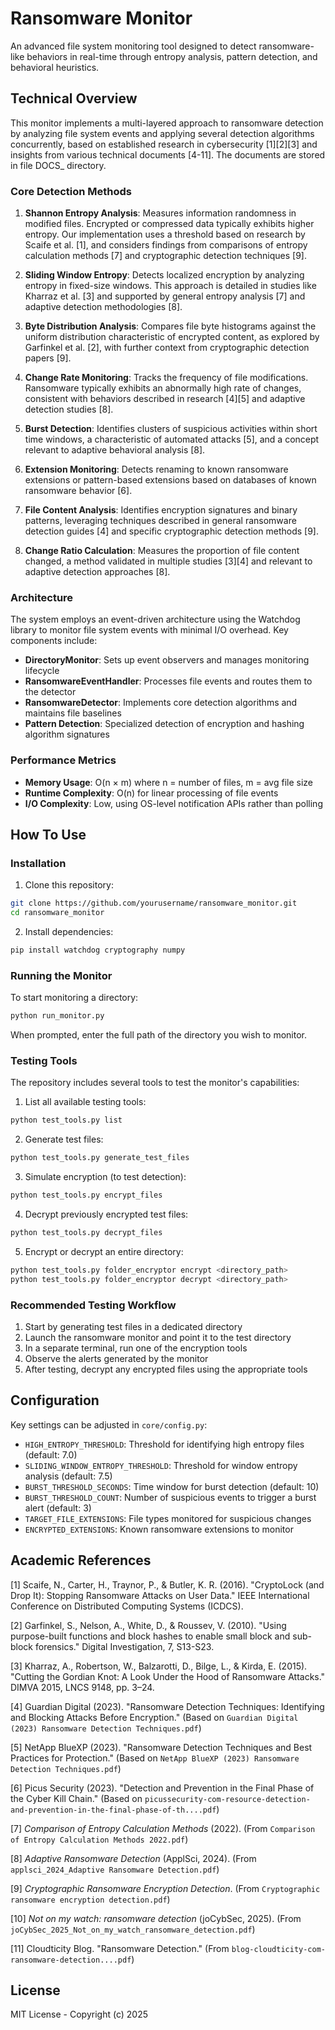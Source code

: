 # Ransomware Monitor

An advanced file system monitoring tool designed to detect ransomware-like behaviors in real-time through entropy analysis, pattern detection, and behavioral heuristics.

## Technical Overview

This monitor implements a multi-layered approach to ransomware detection by analyzing file system events and applying several detection algorithms concurrently, based on established research in cybersecurity [1][2][3] and insights from various technical documents [4-11]. The documents are stored in file DOCS_ directory.

### Core Detection Methods

1. **Shannon Entropy Analysis**: Measures information randomness in modified files. Encrypted or compressed data typically exhibits higher entropy. Our implementation uses a threshold based on research by Scaife et al. [1], and considers findings from comparisons of entropy calculation methods [7] and cryptographic detection techniques [9].

2. **Sliding Window Entropy**: Detects localized encryption by analyzing entropy in fixed-size windows. This approach is detailed in studies like Kharraz et al. [3] and supported by general entropy analysis [7] and adaptive detection methodologies [8].

3. **Byte Distribution Analysis**: Compares file byte histograms against the uniform distribution characteristic of encrypted content, as explored by Garfinkel et al. [2], with further context from cryptographic detection papers [9].

4. **Change Rate Monitoring**: Tracks the frequency of file modifications. Ransomware typically exhibits an abnormally high rate of changes, consistent with behaviors described in research [4][5] and adaptive detection studies [8].

5. **Burst Detection**: Identifies clusters of suspicious activities within short time windows, a characteristic of automated attacks [5], and a concept relevant to adaptive behavioral analysis [8].

6. **Extension Monitoring**: Detects renaming to known ransomware extensions or pattern-based extensions based on databases of known ransomware behavior [6].

7. **File Content Analysis**: Identifies encryption signatures and binary patterns, leveraging techniques described in general ransomware detection guides [4] and specific cryptographic detection methods [9].

8. **Change Ratio Calculation**: Measures the proportion of file content changed, a method validated in multiple studies [3][4] and relevant to adaptive detection approaches [8].

### Architecture

The system employs an event-driven architecture using the Watchdog library to monitor file system events with minimal I/O overhead. Key components include:

- **DirectoryMonitor**: Sets up event observers and manages monitoring lifecycle
- **RansomwareEventHandler**: Processes file events and routes them to the detector
- **RansomwareDetector**: Implements core detection algorithms and maintains file baselines
- **Pattern Detection**: Specialized detection of encryption and hashing algorithm signatures

### Performance Metrics

- **Memory Usage**: O(n × m) where n = number of files, m = avg file size
- **Runtime Complexity**: O(n) for linear processing of file events
- **I/O Complexity**: Low, using OS-level notification APIs rather than polling

## How To Use

### Installation

1. Clone this repository:
```bash
git clone https://github.com/yourusername/ransomware_monitor.git
cd ransomware_monitor
```

2. Install dependencies:
```bash
pip install watchdog cryptography numpy
```

### Running the Monitor

To start monitoring a directory:

```bash
python run_monitor.py
```

When prompted, enter the full path of the directory you wish to monitor.

### Testing Tools

The repository includes several tools to test the monitor's capabilities:

1. List all available testing tools:
```bash
python test_tools.py list
```

2. Generate test files:
```bash
python test_tools.py generate_test_files
```

3. Simulate encryption (to test detection):
```bash
python test_tools.py encrypt_files
```

4. Decrypt previously encrypted test files:
```bash
python test_tools.py decrypt_files
```

5. Encrypt or decrypt an entire directory:
```bash
python test_tools.py folder_encryptor encrypt <directory_path>
python test_tools.py folder_encryptor decrypt <directory_path>
```

### Recommended Testing Workflow

1. Start by generating test files in a dedicated directory
2. Launch the ransomware monitor and point it to the test directory
3. In a separate terminal, run one of the encryption tools
4. Observe the alerts generated by the monitor
5. After testing, decrypt any encrypted files using the appropriate tools

## Configuration

Key settings can be adjusted in `core/config.py`:

- `HIGH_ENTROPY_THRESHOLD`: Threshold for identifying high entropy files (default: 7.0)
- `SLIDING_WINDOW_ENTROPY_THRESHOLD`: Threshold for window entropy analysis (default: 7.5)
- `BURST_THRESHOLD_SECONDS`: Time window for burst detection (default: 10)
- `BURST_THRESHOLD_COUNT`: Number of suspicious events to trigger a burst alert (default: 3)
- `TARGET_FILE_EXTENSIONS`: File types monitored for suspicious changes
- `ENCRYPTED_EXTENSIONS`: Known ransomware extensions to monitor

## Academic References

[1] Scaife, N., Carter, H., Traynor, P., & Butler, K. R. (2016). "CryptoLock (and Drop It): Stopping Ransomware Attacks on User Data." IEEE International Conference on Distributed Computing Systems (ICDCS).

[2] Garfinkel, S., Nelson, A., White, D., & Roussev, V. (2010). "Using purpose-built functions and block hashes to enable small block and sub-block forensics." Digital Investigation, 7, S13-S23.

[3] Kharraz, A., Robertson, W., Balzarotti, D., Bilge, L., & Kirda, E. (2015). "Cutting the Gordian Knot: A Look Under the Hood of Ransomware Attacks." DIMVA 2015, LNCS 9148, pp. 3–24.

[4] Guardian Digital (2023). "Ransomware Detection Techniques: Identifying and Blocking Attacks Before Encryption." (Based on `Guardian Digital (2023) Ransomware Detection Techniques.pdf`)

[5] NetApp BlueXP (2023). "Ransomware Detection Techniques and Best Practices for Protection." (Based on `NetApp BlueXP (2023) Ransomware Detection Techniques.pdf`)

[6] Picus Security (2023). "Detection and Prevention in the Final Phase of the Cyber Kill Chain." (Based on `picussecurity-com-resource-detection-and-prevention-in-the-final-phase-of-th....pdf`)

[7] *Comparison of Entropy Calculation Methods* (2022). (From `Comparison of Entropy Calculation Methods 2022.pdf`)

[8] *Adaptive Ransomware Detection* (ApplSci, 2024). (From `applsci_2024_Adaptive Ransomware Detection.pdf`)

[9] *Cryptographic Ransomware Encryption Detection*. (From `Cryptographic ransomware encryption detection.pdf`)

[10] *Not on my watch: ransomware detection* (joCybSec, 2025). (From `joCybSec_2025_Not_on_my_watch_ransomware_detection.pdf`)

[11] Cloudticity Blog. "Ransomware Detection." (From `blog-cloudticity-com-ransomware-detection....pdf`)

## License

MIT License - Copyright (c) 2025
